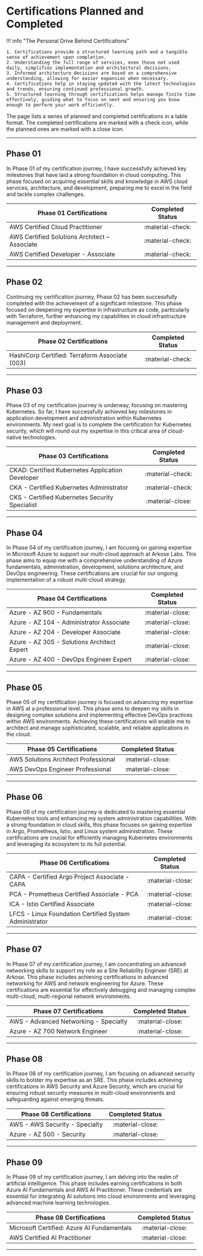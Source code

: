 # Certifications Planned and Completed  

!!! info "The Personal Drive Behind Certifications"

    1. Certifications provide a structured learning path and a tangible sense of achievement upon completion.
    2. Understanding the full range of services, even those not used daily, simplifies implementation and architectural decisions.
    3. Informed architecture decisions are based on a comprehensive understanding, allowing for easier expansion when necessary.
    4. Certifications help in staying updated with the latest technologies and trends, ensuring continued professional growth.
    5. Structured learning through certifications helps manage finite time effectively, guiding what to focus on next and ensuring you know enough to perform your work efficiently.

The page lists a series of planned and completed certifications in a table format. The completed certifications are marked with a check icon, while the planned ones are marked with a close icon.

---

## Phase 01

In Phase 01 of my certification journey, I have successfully achieved key milestones that have laid a strong foundation in cloud computing. This phase focused on acquiring essential skills and knowledge in AWS cloud services, architecture, and development, preparing me to excel in the field and tackle complex challenges.

| Phase 01 Certifications                               | Completed Status      |
|-------------------------------------------------------|:---------------------:|
| AWS Certified Cloud Practitioner                      | :material-check:      |
| AWS Certified Solutions Architect – Associate         | :material-check:      |
| AWS Certified Developer - Associate                   | :material-check:      |

---

## Phase 02

Continuing my certification journey, Phase 02 has been successfully completed with the achievement of a significant milestone. This phase focused on deepening my expertise in infrastructure as code, particularly with Terraform, further enhancing my capabilities in cloud infrastructure management and deployment.

| Phase 02 Certifications                               | Completed Status    |
|-------------------------------------------------------|:-------------------:|
| HashiCorp Certified: Terraform Associate (003)        | :material-check:    |

---

## Phase 03

Phase 03 of my certification journey is underway, focusing on mastering Kubernetes. So far, I have successfully achieved key milestones in application development and administration within Kubernetes environments. My next goal is to complete the certification for Kubernetes security, which will round out my expertise in this critical area of cloud-native technologies.

| Phase 03 Certifications                               | Completed Status    |
|-------------------------------------------------------|:-------------------:|
| CKAD: Certified Kubernetes Application Developer      | :material-check:    |
| CKA - Certified Kubernetes Administrator              | :material-check:    |
| CKS - Certified Kubernetes Security Specialist        | :material-close:    |

---

## Phase 04

In Phase 04 of my certification journey, I am focusing on gaining expertise in Microsoft Azure to support our multi-cloud approach at Arkose Labs. This phase aims to equip me with a comprehensive understanding of Azure fundamentals, administration, development, solutions architecture, and DevOps engineering. These certifications are crucial for our ongoing implementation of a robust multi-cloud strategy.

| Phase 04 Certifications                               | Completed Status    |
|-------------------------------------------------------|:-------------------:|
| Azure - AZ 900 - Fundamentals                         | :material-close:    |
| Azure - AZ 104 - Administrator Associate              | :material-close:    |
| Azure - AZ 204 - Developer Associate                  | :material-close:    |
| Azure - AZ 305 - Solutions Architect Expert           | :material-close:    |
| Azure - AZ 400 - DevOps Engineer Expert               | :material-close:    |

---

## Phase 05

Phase 05 of my certification journey is focused on advancing my expertise in AWS at a professional level. This phase aims to deepen my skills in designing complex solutions and implementing effective DevOps practices within AWS environments. Achieving these certifications will enable me to architect and manage sophisticated, scalable, and reliable applications in the cloud.

| Phase 05 Certifications                               | Completed Status    |
|-------------------------------------------------------|:-------------------:|
| AWS Solutions Architect Professional                  | :material-close:    |
| AWS DevOps Engineer Professional                      | :material-close:    |

---

## Phase 06

Phase 06 of my certification journey is dedicated to mastering essential Kubernetes tools and enhancing my system administration capabilities. With a strong foundation in cloud skills, this phase focuses on gaining expertise in Argo, Prometheus, Istio, and Linux system administration. These certifications are crucial for efficiently managing Kubernetes environments and leveraging its ecosystem to its full potential.

| Phase 06 Certifications                               | Completed Status    |
|-------------------------------------------------------|:-------------------:|
| CAPA - Certified Argo Project Associate - CAPA        | :material-close:    |
| PCA  - Prometheus Certified Associate - PCA           | :material-close:    |
| ICA  - Istio Certified Associate                      | :material-close:    |
| LFCS - Linux Foundation Certified System Administrator| :material-close:    |

---

## Phase 07

In Phase 07 of my certification journey, I am concentrating on advanced networking skills to support my role as a Site Reliability Engineer (SRE) at Arkose. This phase includes achieving certifications in advanced networking for AWS and network engineering for Azure. These certifications are essential for effectively debugging and managing complex multi-cloud, multi-regional network environments.

| Phase 07 Certifications                               | Completed Status    |
|-------------------------------------------------------|:-------------------:|
| AWS   - Advanced Networking - Specialty               | :material-close:    |
| Azure - AZ 700 Network Engineer                       | :material-close:    |

---

## Phase 08

In Phase 08 of my certification journey, I am focusing on advanced security skills to bolster my expertise as an SRE. This phase includes achieving certifications in AWS Security and Azure Security, which are crucial for ensuring robust security measures in multi-cloud environments and safeguarding against emerging threats.

| Phase 08 Certifications                               | Completed Status    |
|-------------------------------------------------------|:-------------------:|
| AWS - AWS Security - Specialty                        | :material-close:    |
| Azure - AZ 500 - Security                             | :material-close:    |

---

## Phase 09

In Phase 09 of my certification journey, I am delving into the realm of artificial intelligence. This phase includes earning certifications in both Azure AI Fundamentals and AWS AI Practitioner. These credentials are essential for integrating AI solutions into cloud environments and leveraging advanced machine learning technologies.

| Phase 08 Certifications                               | Completed Status    |
|-------------------------------------------------------|:-------------------:|
| Microsoft Certified: Azure AI Fundamentals            | :material-close:    |
| AWS Certified AI Practitioner                         | :material-close:    |

---
